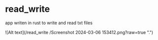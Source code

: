 # read_write
app writen in rust to write and read txt files 

![Alt text](/read_write /Screenshot 2024-03-06 153412.png?raw=true ".")
